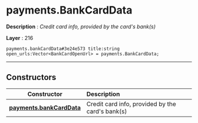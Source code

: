 # payments.BankCardData

**Description** : *Credit card info, provided by the card&#039;s bank\(s\)*

**Layer** : 216

```tl
payments.bankCardData#3e24e573 title:string open_urls:Vector<BankCardOpenUrl> = payments.BankCardData;
```

---

## Constructors

| Constructor | Description |
| :---: | :--- |
| [**payments.bankCardData**](constructor/payments.bankCardData) | Credit card info, provided by the card's bank(s) |